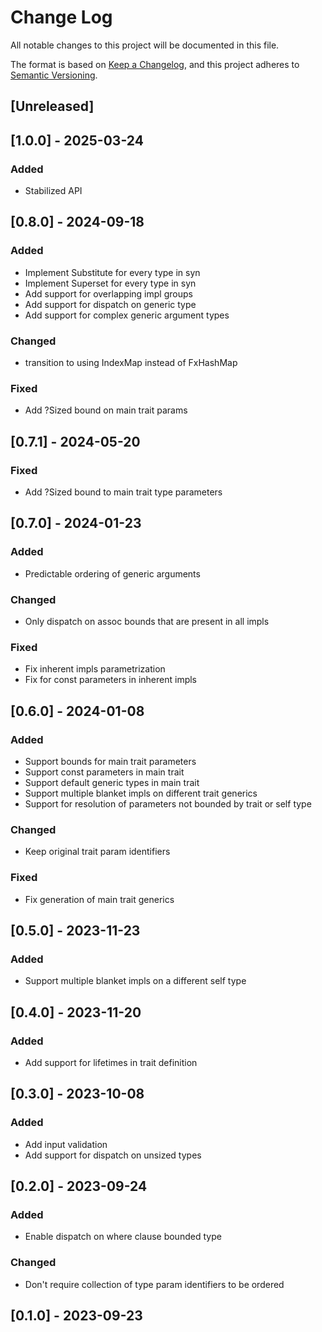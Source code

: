# Change Log

All notable changes to this project will be documented in this file.

The format is based on [Keep a Changelog](https://keepachangelog.com/en/1.0.0/),
and this project adheres to [Semantic Versioning](https://semver.org/spec/v2.0.0.html).

## [Unreleased]

## [1.0.0] - 2025-03-24

### Added

- Stabilized API


## [0.8.0] - 2024-09-18

### Added

- Implement Substitute for every type in syn
- Implement Superset for every type in syn
- Add support for overlapping impl groups
- Add support for dispatch on generic type
- Add support for complex generic argument types

### Changed

- transition to using IndexMap instead of FxHashMap

### Fixed

- Add ?Sized bound on main trait params

## [0.7.1] - 2024-05-20

### Fixed

- Add ?Sized bound to main trait type parameters

## [0.7.0] - 2024-01-23

### Added

- Predictable ordering of generic arguments

### Changed

- Only dispatch on assoc bounds that are present in all impls

### Fixed

- Fix inherent impls parametrization
- Fix for const parameters in inherent impls

## [0.6.0] - 2024-01-08

### Added

- Support bounds for main trait parameters
- Support const parameters in main trait
- Support default generic types in main trait
- Support multiple blanket impls on different trait generics
- Support for resolution of parameters not bounded by trait or self type

### Changed

- Keep original trait param identifiers

### Fixed

- Fix generation of main trait generics

## [0.5.0] - 2023-11-23

### Added

- Support multiple blanket impls on a different self type

## [0.4.0] - 2023-11-20

### Added

- Add support for lifetimes in trait definition

## [0.3.0] - 2023-10-08

### Added

- Add input validation
- Add support for dispatch on unsized types

## [0.2.0] - 2023-09-24

### Added

- Enable dispatch on where clause bounded type

### Changed

- Don't require collection of type param identifiers to be ordered

## [0.1.0] - 2023-09-23
